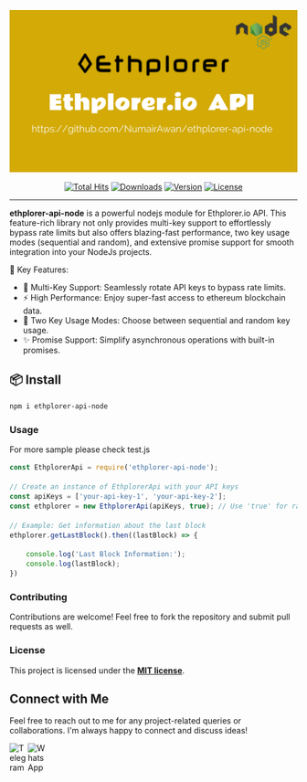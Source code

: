 <p align="center">
    <img src="https://raw.githubusercontent.com/NumairAwan/ethplorer-api-node/main/art/ethplorer-api-node.png" width="600" alt="ethplorer-api-node">
    <p align="center">
        <a href="https://github.com/NumairAwan/ethplorer-api-node"><img alt="Total Hits" src="https://hits.dwyl.com/NumairAwan/ethplorer-api-node.svg?style=flat-square"></a>
        <a href="https://github.com/NumairAwan/ethplorer-api-node"><img alt="Downloads" src="https://img.shields.io/npm/dt/ethplorer-api-node"></a>
        <a href="https://www.npmjs.com/package/ethplorer-api-node"><img alt="Version" src="https://img.shields.io/npm/v/ethplorer-api-node?logo=npm&style=flat-square"></a>
        <a href="https://github.com/NumairAwan/ethplorer-api-node"><img alt="License" src="https://img.shields.io/github/license/numairawan/ethplorer-api-node"></a>
    </p>
</p>

------
**ethplorer-api-node** is a powerful nodejs module for Ethplorer.io API. This feature-rich library not only provides multi-key support to effortlessly bypass rate limits but also offers blazing-fast performance, two key usage modes (sequential and random), and extensive promise support for smooth integration into your NodeJs projects.

🌟 Key Features:
- 🔄 Multi-Key Support: Seamlessly rotate API keys to bypass rate limits.
- ⚡️ High Performance: Enjoy super-fast access to ethereum blockchain data.
- 🎯 Two Key Usage Modes: Choose between sequential and random key usage.
- ✨ Promise Support: Simplify asynchronous operations with built-in promises.

## 📦 Install

```sh
npm i ethplorer-api-node
```

### Usage
For more sample please check test.js

```js
const EthplorerApi = require('ethplorer-api-node');

// Create an instance of EthplorerApi with your API keys
const apiKeys = ['your-api-key-1', 'your-api-key-2'];
const ethplorer = new EthplorerApi(apiKeys, true); // Use 'true' for random key mode or 'false' for sequential key mode

// Example: Get information about the last block
ethplorer.getLastBlock().then((lastBlock) => {

    console.log('Last Block Information:');
    console.log(lastBlock);
})
```

### Contributing
Contributions are welcome! Feel free to fork the repository and submit pull requests as well.

### License
This project is licensed under the **[MIT license](https://opensource.org/licenses/MIT)**.


## Connect with Me

Feel free to reach out to me for any project-related queries or collaborations. I'm always happy to connect and discuss ideas!

[<img align="left" alt="Telegram" width="32px" src="https://upload.wikimedia.org/wikipedia/commons/8/82/Telegram_logo.svg" />](https://t.me/NumairAwan)
[<img align="left" alt="WhatsApp" width="32px" src="https://upload.wikimedia.org/wikipedia/commons/thumb/6/6b/WhatsApp.svg/512px-WhatsApp.svg.png?20220228223904" />](https://wa.me/+923164700904)

